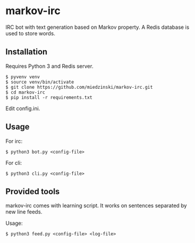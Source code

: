 # markov-irc #

IRC bot with text generation based on Markov property. A Redis database is used to store words.


## Installation ##

Requires Python 3 and Redis server.

	$ pyvenv venv
	$ source venv/bin/activate
	$ git clone https://github.com/miedzinski/markov-irc.git
	$ cd markov-irc
	$ pip install -r requirements.txt

Edit config.ini.


## Usage ##

For irc:

	$ python3 bot.py <config-file>

For cli:

	$ python3 cli.py <config-file>

## Provided tools ##

markov-irc comes with learning script. It works on sentences separated by new line feeds.

Usage:

	$ python3 feed.py <config-file> <log-file>
